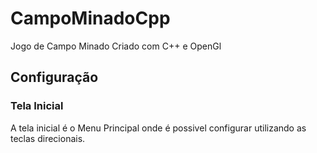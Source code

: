 # CampoMinadoCpp
Jogo de Campo Minado Criado com C++ e OpenGl

## Configuração
### Tela Inicial

A tela inicial é o Menu Principal onde é possivel configurar utilizando as teclas direcionais.
